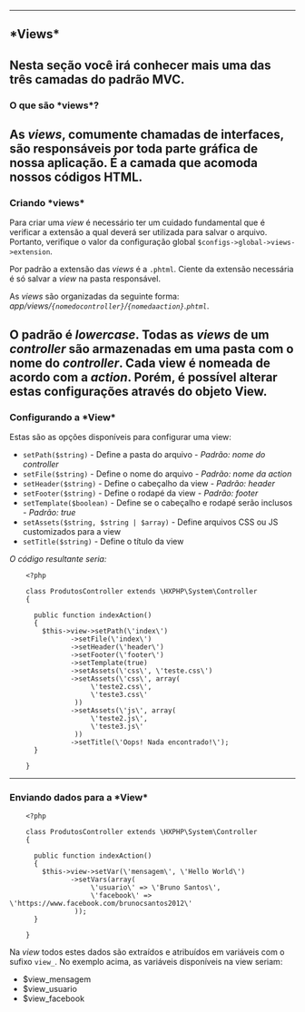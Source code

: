 ----
<h2 id="views">*Views*</h2>

Nesta seção você irá conhecer mais uma das três camadas do padrão **MVC**.
----
<h3 id="o-que-sao-views">O que são *views*?</h3>

As *views*, comumente chamadas de **interfaces**, são responsáveis por toda parte gráfica de nossa aplicação. É a camada que acomoda nossos códigos HTML.
----
<h3 id="criando-views">Criando *views*</h3>

Para criar uma *view* é necessário ter um cuidado fundamental que é verificar a extensão a qual deverá ser utilizada para salvar o arquivo. Portanto, verifique o valor da configuração global `$configs->global->views->extension`.

Por padrão a extensão das *views* é a `.phtml`. Ciente da extensão necessária é só salvar a *view* na pasta responsável.

As *views* são organizadas da seguinte forma: <br>
*app/views/`{nomedocontroller}`/`{nomedaaction}`.`phtml`*.

O padrão é *lowercase*. Todas as *views* de um *controller* são armazenadas em uma pasta com o nome do *controller*. Cada view é nomeada de acordo com a *action*. Porém, é possível alterar estas configurações através do objeto **View**.
----
<h3 id="configurando-a-view">Configurando a *View*</h3>

Estas são as opções disponíveis para configurar uma view:

+ `setPath($string)` - Define a pasta do arquivo - *Padrão: nome do controller*
+ `setFile($string)` - Define o nome do arquivo - *Padrão: nome da action*
+ `setHeader($string)` - Define o cabeçalho da view - *Padrão: header*
+ `setFooter($string)` - Define o rodapé da view - *Padrão: footer*
+ `setTemplate($boolean)` - Define se o cabeçalho e rodapé serão inclusos - *Padrão: true*
+ `setAssets($string, $string | $array)` - Define arquivos CSS ou JS customizados para a view
+ `setTitle($string)` - Define o título da view

*O código resultante seria:*
```  {.brush:php}
	<?php

    class ProdutosController extends \HXPHP\System\Controller
    {

      public function indexAction()
      {
       	$this->view->setPath(\'index\')
			   ->setFile(\'index\')
			   ->setHeader(\'header\')
			   ->setFooter(\'footer\')
			   ->setTemplate(true)
			   ->setAssets(\'css\', \'teste.css\')
			   ->setAssets(\'css\', array(
			   		\'teste2.css\',
			   		\'teste3.css\'
			   	))
			   ->setAssets(\'js\', array(
			   		\'teste2.js\',
			   		\'teste3.js\'
			   	))
			   ->setTitle(\'Oops! Nada encontrado!\');
      }

	}
```
----
<h3 id="enviando-dados-para-a-view">Enviando dados para a *View*</h3>

```  {.brush:php}
	<?php

    class ProdutosController extends \HXPHP\System\Controller
    {

      public function indexAction()
      {
       	$this->view->setVar(\'mensagem\', \'Hello World\')
			   ->setVars(array(
			   		\'usuario\' => \'Bruno Santos\',
			   		\'facebook\' => \'https://www.facebook.com/brunocsantos2012\'
			   	));
      }

	}
```

Na *view* todos estes dados são extraídos e atribuídos em variáveis com o sufixo `view_`. No exemplo acima, as variáveis disponíveis na view seriam:

+ $view_mensagem
+ $view_usuario
+ $view_facebook